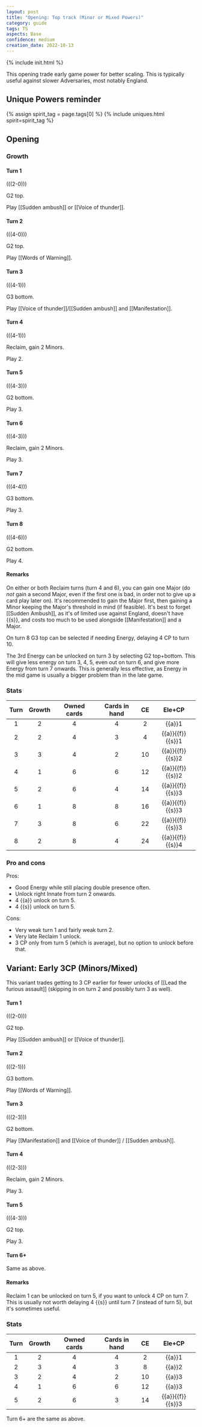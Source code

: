 ```yaml
---  
layout: post  
title: "Opening: Top track (Minor or Mixed Powers)"  
category: guide  
tags: TS
aspects: Base
confidence: medium
creation_date: 2022-10-13
---
```

{% include init.html %}

This opening trade early game power for better scaling. This is typically useful against slower Adversaries, most notably England.

## Unique Powers reminder

{% assign spirit_tag = page.tags[0] %}
{% include uniques.html spirit=spirit_tag %}

## Opening

### Growth

#### Turn 1

(((2-0)))

G2 top. 

Play [[Sudden ambush]] or [[Voice of thunder]].

#### Turn 2

(((4-0)))

G2 top.

Play [[Words of Warning]].

#### Turn 3

(((4-1)))

G3 bottom.

Play [[Voice of thunder]]/[[Sudden ambush]] and [[Manifestation]].

#### Turn 4

(((4-1)))

Reclaim, gain 2 Minors.

Play 2.

#### Turn 5

(((4-3)))

G2 bottom.

Play 3.

#### Turn 6

(((4-3)))

Reclaim, gain 2 Minors.

Play 3.

#### Turn 7

(((4-4)))

G3 bottom.

Play 3.

#### Turn 8

(((4-6)))

G2 bottom.

Play 4.


#### Remarks

On either or both Reclaim turns (turn 4 and 6), you can gain one Major (do _not_ gain a second Major, even if the first one is bad, in order not to give up a card play later on). It's recommended to gain the Major first, then gaining a Minor keeping the Major's threshold in mind (if feasible). It's best to forget [[Sudden Ambush]], as it's of limited use against England, doesn't have {{s}}, and costs too much to be used alongside [[Manifestation]] and a Major.

On turn 8 G3 top can be selected if needing Energy, delaying 4 CP to turn 10.

The 3rd Energy can be unlocked on turn 3 by selecting G2 top+bottom. This will give less energy on turn 3, 4, 5, even out on turn 6, and give more Energy from turn 7 onwards. This is generally less effective, as Energy in the mid game is usually a bigger problem than in the late game.

### Stats


Turn | Growth | Owned cards | Cards in hand | CE | Ele+CP
:--: | :--: | :--: | :--: | :--: | :--:
1 | 2 |   4   |  4  |  2 | {{a}}1
2 | 2 |   4   |  3  |  4 | {{a}}{{f}}{{s}}1
3 | 3 |   4   |  2  | 10 | {{a}}{{f}}{{s}}2
4 | 1 |   6   |  6  | 12 | {{a}}{{f}}{{s}}2
5 | 2 |   6   |  4  | 14 | {{a}}{{f}}{{s}}3
6 | 1 |   8   |  8  | 16 | {{a}}{{f}}{{s}}3
7 | 3 |   8   |  6  | 22 | {{a}}{{f}}{{s}}3
8 | 2 |   8   |  4  | 24 | {{a}}{{f}}{{s}}4


### Pro and cons

Pros:
- Good Energy while still placing double presence often.
- Unlock right Innate from turn 2 onwards.
- 4 {{a}} unlock on turn 5.
- 4 {{s}} unlock on turn 5.

Cons:
- Very weak turn 1 and fairly weak turn 2.
- Very late Reclaim 1 unlock.
- 3 CP only from turn 5 (which is average), but no option to unlock before that.





## Variant: Early 3CP (Minors/Mixed)

This variant trades getting to 3 CP earlier for fewer unlocks of [[Lead the furious assault]] (skipping in on turn 2 and possibly turn 3 as well).

#### Turn 1

(((2-0)))

G2 top. 

Play [[Sudden ambush]] or [[Voice of thunder]].

#### Turn 2

(((2-1)))

G3 bottom.

Play [[Words of Warning]].

#### Turn 3

(((2-3)))

G2 bottom.

Play [[Manifestation]] and [[Voice of thunder]] / [[Sudden ambush]].

#### Turn 4

(((2-3)))

Reclaim, gain 2 Minors.

Play 3.

#### Turn 5

(((4-3)))

G2 top.

Play 3.

#### Turn 6+

Same as above.

#### Remarks

Reclaim 1 can be unlocked on turn 5, if you want to unlock 4 CP on turn 7. This is usually not worth delaying 4 {{s}} until turn 7 (instead of turn 5), but it's sometimes useful.

### Stats

Turn | Growth | Owned cards | Cards in hand | CE | Ele+CP
:--: | :--: | :--: | :--: | :--: | :--:
1 | 2 |   4   |  4  |  2 | {{a}}1
2 | 3 |   4   |  3  |  8 | {{a}}2
3 | 2 |   4   |  2  | 10 | {{a}}3
4 | 1 |   6   |  6  | 12 | {{a}}3
5 | 2 |   6   |  3  | 14 | {{a}}{{f}}{{s}}3

Turn 6+ are the same as above.
